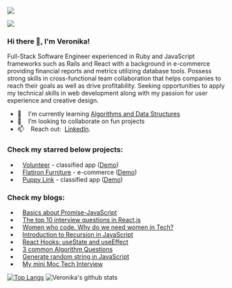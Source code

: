 <img src="https://wallpaperaccess.com/full/3630701.jpg"/>

![](https://komarev.com/ghpvc/?username=vshengeliya&color=blue)
### Hi there 👋, I'm Veronika!
Full-Stack Software Engineer experienced in Ruby and JavaScript frameworks such as Rails and React with a background in e-commerce providing financial reports and metrics utilizing database tools. Possess strong skills in cross-functional team collaboration that helps companies to reach their goals as well as drive profitability. Seeking opportunities to apply my technical skills in web development along with my passion for user experience and creative design.

- 🌱  &nbsp;&nbsp; I'm currently learning [Algorithms and Data Structures](https://github.com/vshengeliya/algos-practice)
- 👯  &nbsp;&nbsp; I’m looking to collaborate on fun projects
- 📫  &nbsp;&nbsp; Reach out: &nbsp;[LinkedIn](https://www.linkedin.com/in/veronikashengeliya/).


### Check my starred below projects:
- &nbsp;&nbsp; [Volunteer](https://github.com/vshengeliya/volunteer_frontend)  - classified app ([Demo](https://www.youtube.com/watch?v=Su-lPvynOsk))<br>
- &nbsp;&nbsp; [Flatiron Furniture](https://github.com/vshengeliya/flatiron_furniture) - e-commerce ([Demo](https://www.youtube.com/watch?v=uJ8aHeDJoUQ))<br>
- &nbsp;&nbsp; [Puppy Link](https://github.com/vshengeliya/Puppy_LInk) - classified app ([Demo](https://www.youtube.com/watch?v=khBJLoUQYjQ))<br>

### Check my blogs:
 - &nbsp;&nbsp; [Basics about Promise-JavaScript](https://vshengeliya.medium.com/basics-about-promise-javascript-663a85edb1c2)<br>
 - &nbsp;&nbsp; [The top 10 interview questions in React.js](https://vshengeliya.medium.com/the-top-10-interview-questions-in-react-js-75529677f971)<br>
 - &nbsp;&nbsp; [Women who code. Why do we need women in Tech?](https://vshengeliya.medium.com/why-do-we-need-women-in-tech-8a88b17109b5)
 - &nbsp;&nbsp; [Introduction to Recursion in JavaScript](https://vshengeliya.medium.com/introduction-to-recursion-in-javascript-2cca77ce45dd)
 - &nbsp;&nbsp; [React Hooks: useState and useEffect](https://medium.com/swlh/reactjs-hooks-usestate-and-useeffect-795f46a27042)
 - &nbsp;&nbsp; [3 common Algorithm Questions](https://vshengeliya.medium.com/3-common-algorithm-questions-ec69f5df37e0)
 - &nbsp;&nbsp; [Generate random string in JavaScript](https://vshengeliya.medium.com/generate-random-string-in-javascript-27477fe9abc9)
 - &nbsp;&nbsp; [My mini Moc Tech Interview](https://vshengeliya.medium.com/my-mini-moc-tech-interview-a8a98cbd4aca)

[![Top Langs](https://github-readme-stats.vercel.app/api/top-langs/?username=vshengeliya&layout=compact)](https://github.com/vshengeliya/github-readme-stats)
![Veronika's github stats](https://github-readme-stats.vercel.app/api?username=vshengeliya&count_private=true&show_icons=true)



<!--
**vshengeliya/vshengeliya** is a ✨ _special_ ✨ repository because its `README.md` (this file) appears on your GitHub profile.

Here are some ideas to get you started:

- 🔭 I’m currently working on ...
- 🌱 I’m currently learning ...
- 👯 I’m looking to collaborate on ...
- 🤔 I’m looking for help with ...
- 💬 Ask me about ...
- 📫 How to reach me: ...
- 😄 Pronouns: ...
- ⚡ Fun fact: ...
-->
